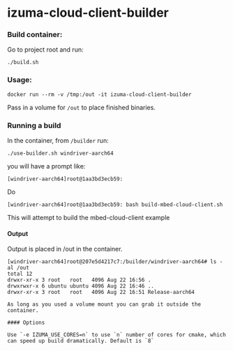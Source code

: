 # izuma-cloud-client-builder

### Build container:

Go to project root and run:

```
./build.sh
```

### Usage:

```
docker run --rm -v /tmp:/out -it izuma-cloud-client-builder 
```

Pass in a volume for `/out` to place finished binaries.

### Running a build

In the container, from `/builder` run:

```
./use-builder.sh windriver-aarch64
```

you will have a prompt like:

```
[windriver-aarch64]root@1aa3bd3ecb59:
```

Do

```
[windriver-aarch64]root@1aa3bd3ecb59: bash build-mbed-cloud-client.sh
```

This will attempt to build the mbed-cloud-client example

#### Output

Output is placed in /out in the container.

```
[windriver-aarch64]root@207e5d4217c7:/builder/windriver-aarch64# ls -al /out
total 12
drwxr-xr-x 3 root   root   4096 Aug 22 16:56 .
drwxrwxr-x 6 ubuntu ubuntu 4096 Aug 22 16:46 ..
drwxr-xr-x 3 root   root   4096 Aug 22 16:51 Release-aarch64

As long as you used a volume mount you can grab it outside the container. 

#### Options

Use `-e IZUMA_USE_CORES=n` to use `n` number of cores for cmake, which can speed up build dramatically. Default is `8`
